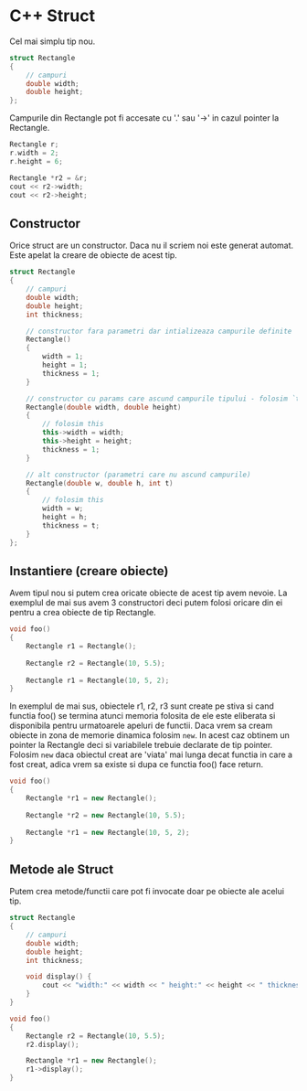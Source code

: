 # C++ Struct

Cel mai simplu tip nou.

```c++
struct Rectangle
{
    // campuri
    double width;
    double height;
};
```

Campurile din Rectangle pot fi accesate cu '.' sau '->' in cazul pointer la Rectangle.

```c++
Rectangle r;
r.width = 2;
r.height = 6;

Rectangle *r2 = &r;
cout << r2->width;
cout << r2->height;
```


## Constructor

Orice struct are un constructor. Daca nu il scriem noi este generat automat. 
Este apelat la creare de obiecte de acest tip.

```c++
struct Rectangle
{
    // campuri
    double width;
    double height;
    int thickness;

    // constructor fara parametri dar intializeaza campurile definite 
    Rectangle()
    {
        width = 1;
        height = 1;
        thickness = 1;
    }

    // constructor cu params care ascund campurile tipului - folosim `this`
    Rectangle(double width, double height)
    {
        // folosim this
        this->width = width;
        this->height = height;
        thickness = 1;
    }

    // alt constructor (parametri care nu ascund campurile)
    Rectangle(double w, double h, int t)
    {
        // folosim this
        width = w;
        height = h;
        thickness = t;
    }
};
```

## Instantiere (creare obiecte)

Avem tipul nou si putem crea oricate obiecte de acest tip avem nevoie.
La exemplul de mai sus avem 3 constructori deci putem folosi oricare din ei pentru a crea obiecte de tip Rectangle.

```c++
void foo()
{
    Rectangle r1 = Rectangle();
    
    Rectangle r2 = Rectangle(10, 5.5);
    
    Rectangle r1 = Rectangle(10, 5, 2);
}
```

In exemplul de mai sus, obiectele r1, r2, r3 sunt create pe stiva si cand functia foo() se termina atunci memoria folosita de ele este eliberata si disponibila pentru urmatoarele apeluri de functii.
Daca vrem sa cream obiecte in zona de memorie dinamica folosim `new`. In acest caz obtinem un pointer la Rectangle deci si variabilele trebuie declarate de tip pointer.
Folosim `new` daca obiectul creat are 'viata' mai lunga decat functia in care a fost creat, adica vrem sa existe si dupa ce functia foo() face return. 

```c++
void foo()
{
    Rectangle *r1 = new Rectangle();
    
    Rectangle *r2 = new Rectangle(10, 5.5);
    
    Rectangle *r1 = new Rectangle(10, 5, 2);
}
```

## Metode ale Struct

Putem crea metode/functii care pot fi invocate doar pe obiecte ale acelui tip.

```c++
struct Rectangle
{
    // campuri
    double width;
    double height;
    int thickness;

    void display() {
        cout << "width:" << width << " height:" << height << " thickness:" << thickness << endl;
    }
}

void foo()
{
    Rectangle r2 = Rectangle(10, 5.5);
    r2.display();

    Rectangle *r1 = new Rectangle();
    r1->display();
}
```

